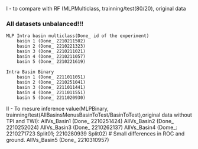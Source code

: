 I - to compare with RF (MLPMulticlass, trainning/test(80/20), original data 
### All datasets unbalanced!!! 
    MLP Intra basin multiclass(Done_ id of the experiment)
        basin 1 (Done_ 2210211502)
        basin 2 (Done_ 2210221323)
        basin 3 (Done_ 2210211021)
        basin 4 (Done_ 2210211057)
        basin 5 (Done_ 2210221619)

    Intra Basin Binary
        basin 1 (Done_ 2211011051)
        basin 2 (Done_ 2210251041)
        basin 3 (Done_ 2211011441)
        basin 4 (Done_ 2211011551)
        basin 5 (Done_ 2211020930)     

II - To mesure inference value(MLPBinary, trainning/test(AllBasinsMenusBasinToTest/BasinToTest),original data without TPI and TWI):
    AllVs_Basin1 (Done_ 2210251424) 
    AllVs_Basin2 (Done_ 2210252024)
    AllVs_Basin3 (Done_ 2210262137)
    AllVs_Basin4 (Dome_: 2210271723 Split01; 2210280939 Split02)  # Small differences in ROC and ground. 
    AllVs_Basin5 (Done_ 2210310957)




